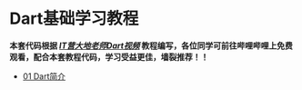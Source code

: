 # Dart基础学习教程
**本套代码根据 *[IT营大地老师Dart视频](https://www.bilibili.com/video/av52490605?p=1)* 教程编写，各位同学可前往哔哩哔哩上免费观看，配合本套教程代码，学习受益更佳，墙裂推荐！！**  

- [01 Dart简介](./01%20Dart简介)
